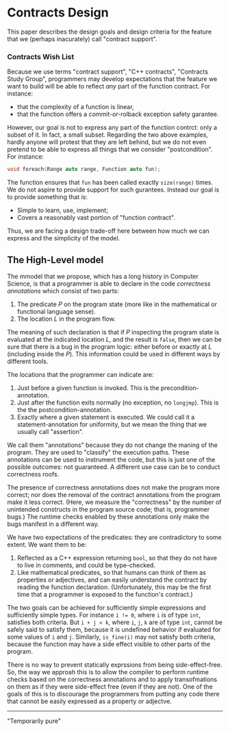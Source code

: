 Contracts Design
================

This paper describes the design goals and design criteria for the feature that we (perhaps inacurately) call "contract support".  

### Contracts Wish List

Because we use terms "contract support", "C++ contracts", "Contracts Study Group", programmers may develop expectations that the feature we want to build will be able to reflect *any* part of the function contract. For instance:

  * that the complexity of a function is linear,
  * that the function offers a commit-or-rolback exception safety garantee.

However, our goal is not to express any part of the function contrct: only a subset of it. In fact, a small subset. Regarding the two above examples, hardly anyone will protest that they are left behind, but we do not even pretend to be able to express all things that we consider "postcondition". For instance:

```c++
void foreach(Range auto range, Function auto fun);
```

The function ensures that `fun` has been called exactly `size(range)` times. We do not aspire to provide support for such gurantees. Instead our goal is to provide something that is:

  * Simple to learn, use, implement;
  * Covers a reasonably vast portion of "function contract".

Thus, we are facing a design trade-off here between how much we can express and the simplicity of the model.



The High-Level model
--------------------

The mmodel that we propose, which has a long history in Computer Science, is that a programmer is able to declare in the code
*correctness annotations* which consist of two parts:

  1. The predicate *P* on the program state (more like in the mathematical or functional language sense).
  2. The location *L* in the program flow. 

The meaning of such declaration is that if *P* inspecting the program state is evaluated at the indicated location *L*, and the result is `false`,
then we can be sure that there is a bug in the program logic: either before or exactly at *L* (including inside the *P*). This information could be used in different ways by different tools.

The locations that the programmer can indicate are:

  1. Just before a given function is invoked. This is the precondition-annotation.
  2. Just after the function exits normally (no exception, no `longjmp`). This is the the postcondition-annotation.
  3. Exactly where a given statement is executed. We could call it a statement-annotation for uniformity, but we mean the thing that we usually call "assertion".

We call them "annotations" because they do not change the maning of the program. They are used to "classify" the execution paths. 
These annotations can be used to instrument the code, but this is just one of the possible outcomes: not guaranteed. 
A different use case can be to conduct correctness roofs.

The presence of correctness annotations does not make the program more correct; nor does the removal of the contract annotations from the program make it less correct. (Here, we measure the "correctness" by the number of unintended constructs in the program source code; that is, programmer bugs.) The runtime checks enabled by these annotations only make the bugs manifest in a different way.

We have two expectations of the predicates: they are contradictory to some extent. We want them to be:

  1. Reflected as a C++ expression returning `bool`, so that they do not have to live in comments, and could be type-checked.
  2. Like mathematical predicates, so that humans can think of them as properties or adjectives, and can easily understand 
     the contract by reading the function declaration. (Unfortunately, this may be the first time that a programmer is exposed to the function's contract.)

The two goals can be achieved for sufficiently simple expressions and sufficiently simple types. For instance `i != 0`, where `i` is of type `int`, satisfies both criteria. But `i + j < k`, where `i`, `j`, `k` are of type `int`, cannot be safely said to satisfy them, because it is undefined behavior if evaluated for some values of `i` and `j`. Similarly, `is_fine(i)` may not satisfy both criteria, because the function may have a side effect visible to other parts of the program. 

There is no way to prevent statically exprssions from being side-effect-free. So, the way we approah this is to allow the compiler to perform runtime checks based on the 
correctness annotations and to apply transofmations on them as if they were side-effect free (even if they are not). One of the goals of this is to discourage the programmers from putting any code there that cannot be easily expressed as a property or adjectve.  

----------------

"Temporarily pure"
